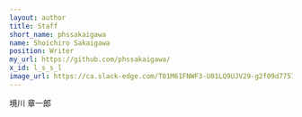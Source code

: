 ```yaml
---
layout: author
title: Staff
short_name: phssakaigawa
name: Shoichiro Sakaigawa
position: Writer
my_url: https://github.com/phssakaigawa/
x_id: l_s_s_l
image_url: https://ca.slack-edge.com/T01M61FNWF3-U01LQ9UJV29-g2f09d775724-512
---
```


境川 章一郎
